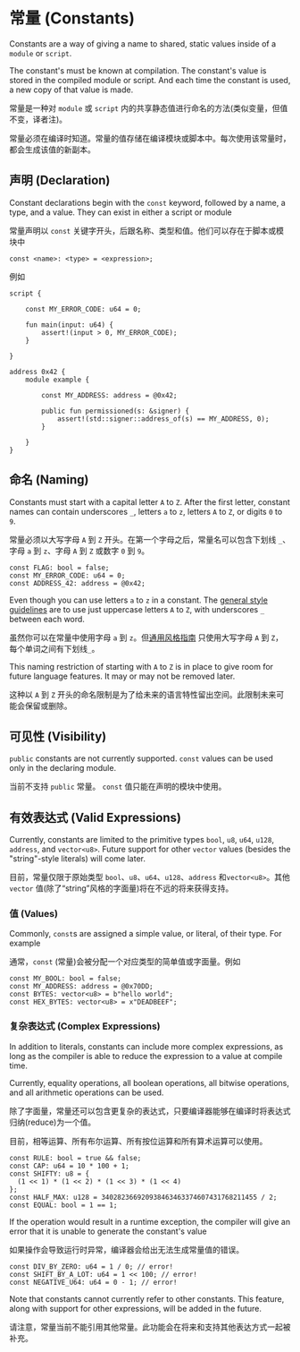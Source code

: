 # 常量 (Constants)

Constants are a way of giving a name to shared, static values inside of a `module` or `script`.

The constant's must be known at compilation. The constant's value is stored in the compiled module
or script. And each time the constant is used, a new copy of that value is made.

常量是一种对 `module` 或 `script` 内的共享静态值进行命名的方法(类似变量，但值不变，译者注)。

常量必须在编译时知道。常量的值存储在编译模块或脚本中。每次使用该常量时，都会生成该值的新副本。

## 声明 (Declaration)

Constant declarations begin with the `const` keyword, followed by a name, a type, and a value. They
can exist in either a script or module

常量声明以 `const` 关键字开头，后跟名称、类型和值。他们可以存在于脚本或模块中

```text
const <name>: <type> = <expression>;
```

例如

```move
script {

    const MY_ERROR_CODE: u64 = 0;

    fun main(input: u64) {
        assert!(input > 0, MY_ERROR_CODE);
    }

}

address 0x42 {
    module example {

        const MY_ADDRESS: address = @0x42;

        public fun permissioned(s: &signer) {
            assert!(std::signer::address_of(s) == MY_ADDRESS, 0);
        }

    }
}
```

## 命名 (Naming)

Constants must start with a capital letter `A` to `Z`. After the first letter, constant names can
contain underscores `_`, letters `a` to `z`, letters `A` to `Z`, or digits `0` to `9`.

常量必须以大写字母 `A` 到 `Z` 开头。在第一个字母之后，常量名可以包含下划线 `_`、字母 `a` 到 `z`、字母 `A` 到 `Z` 或数字 `0` 到 `9`。

```move
const FLAG: bool = false;
const MY_ERROR_CODE: u64 = 0;
const ADDRESS_42: address = @0x42;
```

Even though you can use letters `a` to `z` in a constant. The
[general style guidelines](./coding-conventions.md) are to use just uppercase letters `A` to `Z`,
with underscores `_` between each word.

虽然你可以在常量中使用字母 `a` 到 `z`。但[通用风格指南](./coding-conventions.md) 只使用大写字母 `A` 到 `Z`，每个单词之间有下划线`_`。

This naming restriction of starting with `A` to `Z` is in place to give room for future language features. It may or may not be removed later.

这种以 `A` 到 `Z` 开头的命名限制是为了给未来的语言特性留出空间。此限制未来可能会保留或删除。

## 可见性 (Visibility)

`public` constants are not currently supported. `const` values can be used only in the declaring
module.

当前不支持 `public` 常量。 `const` 值只能在声明的模块中使用。

## 有效表达式 (Valid Expressions)

Currently, constants are limited to the primitive types `bool`, `u8`, `u64`, `u128`, `address`, and
`vector<u8>`. Future support for other `vector` values (besides the "string"-style literals) will come later.

目前，常量仅限于原始类型 `bool`、`u8`、`u64`、`u128`、`address` 和`vector<u8>`。其他 `vector` 值(除了“string”风格的字面量)将在不远的将来获得支持。

### 值 (Values)

Commonly, `const`s are assigned a simple value, or literal, of their type. For example

通常，`const` (常量)会被分配一个对应类型的简单值或字面量。例如

```move
const MY_BOOL: bool = false;
const MY_ADDRESS: address = @0x70DD;
const BYTES: vector<u8> = b"hello world";
const HEX_BYTES: vector<u8> = x"DEADBEEF";
```

### 复杂表达式 (Complex Expressions)

In addition to literals, constants can include more complex expressions, as long as the compiler is
able to reduce the expression to a value at compile time.

Currently, equality operations, all boolean operations, all bitwise operations, and all arithmetic
operations can be used.

除了字面量，常量还可以包含更复杂的表达式，只要编译器能够在编译时将表达式归纳(reduce)为一个值。

目前，相等运算、所有布尔运算、所有按位运算和所有算术运算可以使用。

```move
const RULE: bool = true && false;
const CAP: u64 = 10 * 100 + 1;
const SHIFTY: u8 = {
  (1 << 1) * (1 << 2) * (1 << 3) * (1 << 4)
};
const HALF_MAX: u128 = 340282366920938463463374607431768211455 / 2;
const EQUAL: bool = 1 == 1;
```

If the operation would result in a runtime exception, the compiler will give an error that it is
unable to generate the constant's value

如果操作会导致运行时异常，编译器会给出无法生成常量值的错误。

```move
const DIV_BY_ZERO: u64 = 1 / 0; // error!
const SHIFT_BY_A_LOT: u64 = 1 << 100; // error!
const NEGATIVE_U64: u64 = 0 - 1; // error!
```

Note that constants cannot currently refer to other constants. This feature, along with support for
other expressions, will be added in the future.

请注意，常量当前不能引用其他常量。此功能会在将来和支持其他表达方式一起被补充。
